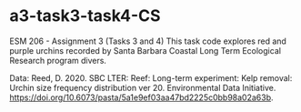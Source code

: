 # a3-task3-task4-CS
ESM 206 - Assignment 3 (Tasks 3 and 4)
This task code explores red and purple urchins recorded by Santa Barbara Coastal Long Term Ecological Research program divers.

Data: Reed, D. 2020. SBC LTER: Reef: Long-term experiment: Kelp removal: Urchin size frequency distribution ver 20. Environmental Data Initiative. https://doi.org/10.6073/pasta/5a1e9ef03aa47bd2225c0bb98a02a63b. 

